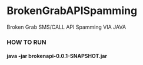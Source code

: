# BrokenGrabAPISpamming

Broken Grab SMS/CALL API Spamming VIA JAVA
### HOW TO RUN
#### java -jar brokenapi-0.0.1-SNAPSHOT.jar
